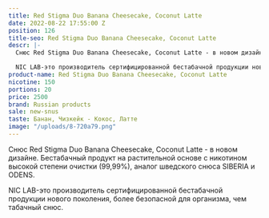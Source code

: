 ```yaml
---
title: Red Stigma Duo Banana Cheesecake, Coconut Latte
date: 2022-08-22 17:55:00 Z
position: 126
title-seo: Red Stigma Duo Banana Cheesecake, Coconut Latte
descr: |-
  Снюс Red Stigma Duo Banana Cheesecake, Coconut Latte - в новом дизайне. Бестабачный продукт на растительной основе с никотином высокой степени очистки (99,99%), аналог шведского снюса SIBERIA и ODENS.

  NIC LAB-это производитель сертифицированной бестабачной продукции нового поколения, более безопасной для организма, чем табачный снюс.
product-name: Red Stigma Duo Banana Cheesecake, Coconut Latte
nicotine: 150
portions: 20
price: 2500
brand: Russian products
sale: new-snus
taste: Банан, Чизкейк - Кокос, Латте
image: "/uploads/8-720a79.png"
---
```


Снюс Red Stigma Duo Banana Cheesecake, Coconut Latte - в новом дизайне. Бестабачный продукт на растительной основе с никотином высокой степени очистки (99,99%), аналог шведского снюса SIBERIA и ODENS.

NIC LAB-это производитель сертифицированной бестабачной продукции нового поколения, более безопасной для организма, чем табачный снюс.
